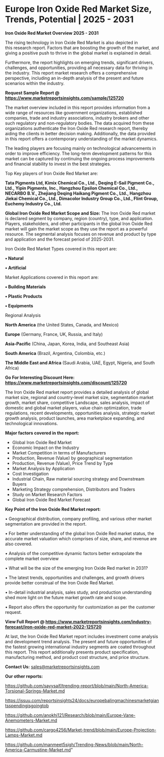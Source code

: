 # Europe Iron Oxide Red Market Size, Trends, Potential | 2025 - 2031

<Strong> Iron Oxide Red Market Overview 2025 - 2031</strong>

The rising technology in Iron Oxide Red Market is also depicted in this research report. Factors that are boosting the growth of the market, and giving a positive push to thrive in the global market is explained in detail.

Furthermore, the report highlights on emerging trends, significant drivers, challenges, and opportunities, providing all necessary data for thriving in the industry. This report market research offers a comprehensive perspective, including an in-depth analysis of the present and future scenarios within the industry.

<strong>Request Sample Report @ <a href=https://www.marketreportsinsights.com/sample/125720>https://www.marketreportsinsights.com/sample/125720</a></strong>

The market overview included in this report provides information from a wide range of resources like government organizations, established companies, trade and industry associations, industry brokers and other such regulatory and non-regulatory bodies. The data acquired from these organizations authenticate the Iron Oxide Red research report, thereby aiding the clients in better decision making. Additionally, the data provided in this report offers a contemporary understanding of the market dynamics.

The leading players are focusing mainly on technological advancements in order to improve efficiency. The long-term development patterns for this market can be captured by continuing the ongoing process improvements and financial stability to invest in the best strategies.

Top Key players of Iron Oxide Red Market are:

<strong>Tata Pigments Ltd, Kimix Chemical Co., Ltd., Deqing E-Sail Pigment Co., Ltd., Yipin Pigments, Inc., Hangzhou Epsilon Chemical Co., Ltd., NECARBO B.V., Zhejiang Deqing Haikang Pigment Co., Ltd., Hangzhou Jiekai Chemical Co., Ltd., Dimacolor Industry Group Co., Ltd., Flint Group, Euchemy Industry Co., Ltd.</strong>

<strong><b>Global Iron Oxide Red Market Scope and Size:</b></strong>
The Iron Oxide Red market is declared segment by company, region (country), type, and application. Players, stakeholders, and other participants in the global Iron Oxide Red market will gain the market scope as they use the report as a powerful resource. The segmental analysis focuses on revenue and product by type and application and the forecast period of 2025-2031.

Iron Oxide Red Market Types covered in this report are:

<strong>• Natural

• Artificial</strong>

Market Applications covered in this report are:

<strong>• Building Materials

• Plastic Products

• Equipments</strong> 

Regional Analysis

<strong>North America</strong> (the United States, Canada, and Mexico)

<strong>Europe</strong> (Germany, France, UK, Russia, and Italy)

<strong>Asia-Pacific</strong> (China, Japan, Korea, India, and Southeast Asia)

<strong>South America</strong> (Brazil, Argentina, Colombia, etc.)

<strong>The Middle East and Africa</strong> (Saudi Arabia, UAE, Egypt, Nigeria, and South Africa)

<strong>Go For Interesting Discount Here: <a href=https://www.marketreportsinsights.com/discount/125720>https://www.marketreportsinsights.com/discount/125720</a></strong>

The Iron Oxide Red market report provides a detailed analysis of global market size, regional and country-level market size, segmentation market growth, market share, competitive Landscape, sales analysis, impact of domestic and global market players, value chain optimization, trade regulations, recent developments, opportunities analysis, strategic market growth analysis, product launches, area marketplace expanding, and technological innovations.

<strong><b>Major factors covered in the report:</b></strong>
<ul>
  <li>Global Iron Oxide Red Market </li>
  <li>Economic Impact on the Industry</li>
  <li>Market Competition in terms of Manufacturers</li>
  <li>Production, Revenue (Value) by geographical segmentation</li>
  <li>Production, Revenue (Value), Price Trend by Type</li>
  <li>Market Analysis by Application</li>
  <li>Cost Investigation</li>
  <li>Industrial Chain, Raw material sourcing strategy and Downstream Buyers</li>
  <li>Marketing Strategy comprehension, Distributors and Traders</li>
  <li>Study on Market Research Factors</li>
  <li>Global Iron Oxide Red Market Forecast</li>
</ul>

<strong><b>Key Point of the Iron Oxide Red Market report:</b></strong>

• Geographical distribution, company profiling, and various other market segmentation are provided in the report.

• For better understanding of the global Iron Oxide Red market status, the accurate market valuation which comprises of size, share, and revenue are also covered.

• Analysis of the competitive dynamic factors better extrapolate the complete market overview

• What will be the size of the emerging Iron Oxide Red market in 2031?

• The latest trends, opportunities and challenges, and growth drivers provide better construal of the Iron Oxide Red Market.

• In-detail industrial analysis, sales study, and production understanding shed more light on the future market growth rate and scope.

• Report also offers the opportunity for customization as per the customer request.

<strong><b>View Full Report @ <a href=https://www.marketreportsinsights.com/industry-forecast/iron-oxide-red-market-2022-125720>https://www.marketreportsinsights.com/industry-forecast/iron-oxide-red-market-2022-125720</a></b></strong>


At last, the Iron Oxide Red Market report includes investment come analysis and development trend analysis. The present and future opportunities of the fastest growing international industry segments are coated throughout this report. This report additionally presents product specification, manufacturing method, and product cost structure, and price structure.

<strong>Contact Us:</strong>
sales@marketreportsinsights.com

<strong>Our other reports:</strong>

<a href=https://github.com/sayysaif/trending-report/blob/main/North-America-Torsional-Springs-Market.md>https://github.com/sayysaif/trending-report/blob/main/North-America-Torsional-Springs-Market.md</a>

<a href=https://issuu.com/reportsinsights24/docs/europebalingmachinesmarketgiantsspendingisgoingtob>https://issuu.com/reportsinsights24/docs/europebalingmachinesmarketgiantsspendingisgoingtob</a>

<a href=https://github.com/anokhi121/Research/blob/main/Europe-Vane-Anemometers-Market.md>https://github.com/anokhi121/Research/blob/main/Europe-Vane-Anemometers-Market.md</a>

<a href=https://github.com/cargo4256/Market-trend/blob/main/Europe-Projection-Lamps-Market.md>https://github.com/cargo4256/Market-trend/blob/main/Europe-Projection-Lamps-Market.md</a>

<a href=https://github.com/manmeet5sigh/Trending-News/blob/main/North-America-Carmustine-Market.md>https://github.com/manmeet5sigh/Trending-News/blob/main/North-America-Carmustine-Market.md</a>"
